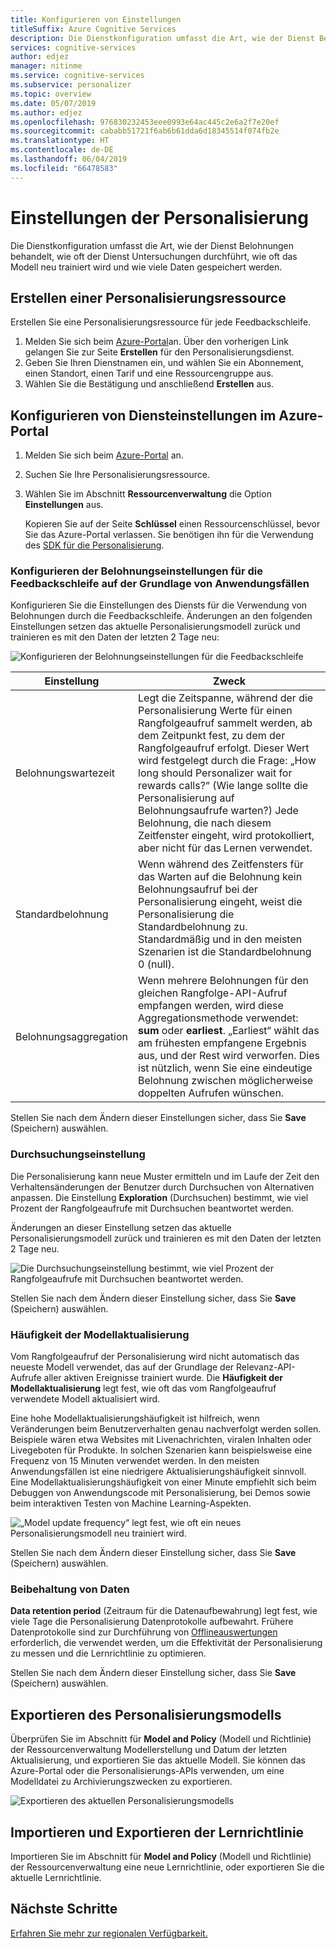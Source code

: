```yaml
---
title: Konfigurieren von Einstellungen
titleSuffix: Azure Cognitive Services
description: Die Dienstkonfiguration umfasst die Art, wie der Dienst Belohnungen behandelt, wie oft der Dienst Untersuchungen durchführt, wie oft das Modell neu trainiert wird und wie viele Daten gespeichert werden.
services: cognitive-services
author: edjez
manager: nitinme
ms.service: cognitive-services
ms.subservice: personalizer
ms.topic: overview
ms.date: 05/07/2019
ms.author: edjez
ms.openlocfilehash: 976830232453eee0993e64ac445c2e6a2f7e20ef
ms.sourcegitcommit: cababb51721f6ab6b61dda6d18345514f074fb2e
ms.translationtype: HT
ms.contentlocale: de-DE
ms.lasthandoff: 06/04/2019
ms.locfileid: "66478583"
---
```

# <a name="personalizer-settings"></a>Einstellungen der Personalisierung

Die Dienstkonfiguration umfasst die Art, wie der Dienst Belohnungen behandelt, wie oft der Dienst Untersuchungen durchführt, wie oft das Modell neu trainiert wird und wie viele Daten gespeichert werden.

## <a name="create-personalizer-resource"></a>Erstellen einer Personalisierungsressource

Erstellen Sie eine Personalisierungsressource für jede Feedbackschleife. 

1. Melden Sie sich beim [Azure-Portal](https://ms.portal.azure.com/#create/Microsoft.CognitiveServicesPersonalizer)an. Über den vorherigen Link gelangen Sie zur Seite **Erstellen** für den Personalisierungsdienst. 
1. Geben Sie Ihren Dienstnamen ein, und wählen Sie ein Abonnement, einen Standort, einen Tarif und eine Ressourcengruppe aus.
1. Wählen Sie die Bestätigung und anschließend **Erstellen** aus.

## <a name="configure-service-settings-in-the-azure-portal"></a>Konfigurieren von Diensteinstellungen im Azure-Portal

1. Melden Sie sich beim [Azure-Portal](https://ms.portal.azure.com/#create/Microsoft.CognitiveServicesPersonalizer) an.
1. Suchen Sie Ihre Personalisierungsressource. 
1. Wählen Sie im Abschnitt **Ressourcenverwaltung** die Option **Einstellungen** aus.

    Kopieren Sie auf der Seite **Schlüssel** einen Ressourcenschlüssel, bevor Sie das Azure-Portal verlassen. Sie benötigen ihn für die Verwendung des [SDK für die Personalisierung](https://go.microsoft.com/fwlink/?linkid=2092353).

### <a name="configure-reward-settings-for-the-feedback-loop-based-on-use-case"></a>Konfigurieren der Belohnungseinstellungen für die Feedbackschleife auf der Grundlage von Anwendungsfällen

Konfigurieren Sie die Einstellungen des Diensts für die Verwendung von Belohnungen durch die Feedbackschleife. Änderungen an den folgenden Einstellungen setzen das aktuelle Personalisierungsmodell zurück und trainieren es mit den Daten der letzten 2 Tage neu:

![Konfigurieren der Belohnungseinstellungen für die Feedbackschleife](media/settings/configure-model-reward-settings.png)

|Einstellung|Zweck|
|--|--|
|Belohnungswartezeit|Legt die Zeitspanne, während der die Personalisierung Werte für einen Rangfolgeaufruf sammelt werden, ab dem Zeitpunkt fest, zu dem der Rangfolgeaufruf erfolgt. Dieser Wert wird festgelegt durch die Frage: „How long should Personalizer wait for rewards calls?“ (Wie lange sollte die Personalisierung auf Belohnungsaufrufe warten?) Jede Belohnung, die nach diesem Zeitfenster eingeht, wird protokolliert, aber nicht für das Lernen verwendet.|
|Standardbelohnung|Wenn während des Zeitfensters für das Warten auf die Belohnung kein Belohnungsaufruf bei der Personalisierung eingeht, weist die Personalisierung die Standardbelohnung zu. Standardmäßig und in den meisten Szenarien ist die Standardbelohnung 0 (null).|
|Belohnungsaggregation|Wenn mehrere Belohnungen für den gleichen Rangfolge-API-Aufruf empfangen werden, wird diese Aggregationsmethode verwendet: **sum** oder **earliest**. „Earliest“ wählt das am frühesten empfangene Ergebnis aus, und der Rest wird verworfen. Dies ist nützlich, wenn Sie eine eindeutige Belohnung zwischen möglicherweise doppelten Aufrufen wünschen. |

Stellen Sie nach dem Ändern dieser Einstellungen sicher, dass Sie **Save** (Speichern) auswählen.

### <a name="exploration-setting"></a>Durchsuchungseinstellung 

Die Personalisierung kann neue Muster ermitteln und im Laufe der Zeit den Verhaltensänderungen der Benutzer durch Durchsuchen von Alternativen anpassen. Die Einstellung **Exploration** (Durchsuchen) bestimmt, wie viel Prozent der Rangfolgeaufrufe mit Durchsuchen beantwortet werden. 

Änderungen an dieser Einstellung setzen das aktuelle Personalisierungsmodell zurück und trainieren es mit den Daten der letzten 2 Tage neu.

![Die Durchsuchungseinstellung bestimmt, wie viel Prozent der Rangfolgeaufrufe mit Durchsuchen beantwortet werden.](media/settings/configure-exploration-setting.png)

Stellen Sie nach dem Ändern dieser Einstellung sicher, dass Sie **Save** (Speichern) auswählen.

### <a name="model-update-frequency"></a>Häufigkeit der Modellaktualisierung

Vom Rangfolgeaufruf der Personalisierung wird nicht automatisch das neueste Modell verwendet, das auf der Grundlage der Relevanz-API-Aufrufe aller aktiven Ereignisse trainiert wurde. Die **Häufigkeit der Modellaktualisierung** legt fest, wie oft das vom Rangfolgeaufruf verwendete Modell aktualisiert wird. 

Eine hohe Modellaktualisierungshäufigkeit ist hilfreich, wenn Veränderungen beim Benutzerverhalten genau nachverfolgt werden sollen. Beispiele wären etwa Websites mit Livenachrichten, viralen Inhalten oder Livegeboten für Produkte. In solchen Szenarien kann beispielsweise eine Frequenz von 15 Minuten verwendet werden. In den meisten Anwendungsfällen ist eine niedrigere Aktualisierungshäufigkeit sinnvoll. Eine Modellaktualisierungshäufigkeit von einer Minute empfiehlt sich beim Debuggen von Anwendungscode mit Personalisierung, bei Demos sowie beim interaktiven Testen von Machine Learning-Aspekten.

![„Model update frequency“ legt fest, wie oft ein neues Personalisierungsmodell neu trainiert wird.](media/settings/configure-model-update-frequency-settings.png)

Stellen Sie nach dem Ändern dieser Einstellung sicher, dass Sie **Save** (Speichern) auswählen.

### <a name="data-retention"></a>Beibehaltung von Daten

**Data retention period** (Zeitraum für die Datenaufbewahrung) legt fest, wie viele Tage die Personalisierung Datenprotokolle aufbewahrt. Frühere Datenprotokolle sind zur Durchführung von [Offlineauswertungen](concepts-offline-evaluation.md) erforderlich, die verwendet werden, um die Effektivität der Personalisierung zu messen und die Lernrichtlinie zu optimieren.

Stellen Sie nach dem Ändern dieser Einstellung sicher, dass Sie **Save** (Speichern) auswählen.

## <a name="export-the-personalizer-model"></a>Exportieren des Personalisierungsmodells

Überprüfen Sie im Abschnitt für **Model and Policy** (Modell und Richtlinie) der Ressourcenverwaltung Modellerstellung und Datum der letzten Aktualisierung, und exportieren Sie das aktuelle Modell. Sie können das Azure-Portal oder die Personalisierungs-APIs verwenden, um eine Modelldatei zu Archivierungszwecken zu exportieren. 

![Exportieren des aktuellen Personalisierungsmodells](media/settings/export-current-personalizer-model.png)

## <a name="import-and-export-learning-policy"></a>Importieren und Exportieren der Lernrichtlinie

Importieren Sie im Abschnitt für **Model and Policy** (Modell und Richtlinie) der Ressourcenverwaltung eine neue Lernrichtlinie, oder exportieren Sie die aktuelle Lernrichtlinie.

## <a name="next-steps"></a>Nächste Schritte

<!--
[How to use the Personalizer container](https://go.microsoft.com/fwlink/?linkid=2083923&clcid=0x409)
-->
[Erfahren Sie mehr zur regionalen Verfügbarkeit.](https://azure.microsoft.com/global-infrastructure/services/?products=cognitive-services)
